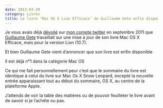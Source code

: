 ```yaml
---
date: 2012-03-29
category: Livres
title: Le livre ‘Mac OS X Lion Efficace’ de Guillaume Gete enfin disponible
---
```

Je vous avais déjà [dévoilé][tweet] sur [mon compte twitter][@MarcosIckx] en septembre 2011 que [Guillaume Gete][ggete] travaillait sur une mise à jour de son livre Mac OS X Efficace, mais pour la version Lion (10.7).

Et bien Guillaume Gete vient d’annoncer que son livre est enfin disponible 

Il est déjà n°1 dans la catégorie Mac OS

Ce qui me fait personnellement peur c’est que le sommaire du livre est identique à celui du livre sur Mac Os X Snow Leopard, excepté la nouvelle entrée apparaissant tout au début du sommaire, OS X, au centre de la plateforme Apple.

J’attends de voir la table des matières ou de pouvoir feuilleter le livre avant de savoir si je l’achète ou pas.

[Tweet]: https://twitter.com/#!/MarcosIckx/statuses/109559730317443072
[@MarcosIckx]: https://twitter.com/MarcosIckx
[ggete]: https://blog.gete.net
